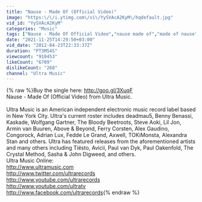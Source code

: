 ```yaml
---
title: "Nause - Made Of (Official Video)"
image: "https:\/\/i.ytimg.com\/vi\/YySVAcA2KyM\/hqdefault.jpg"
vid_id: "YySVAcA2KyM"
categories: "Music"
tags: ["Nause - Made Of Official Video","nause made of","made of nause"]
date: "2021-11-25T14:29:50+03:00"
vid_date: "2012-04-23T22:33:37Z"
duration: "PT3M54S"
viewcount: "910453"
likeCount: "6709"
dislikeCount: "268"
channel: "Ultra Music"
---
```

{% raw %}Buy the single here: <a rel="nofollow" target="blank" href="http://goo.gl/3XuqF">http://goo.gl/3XuqF</a><br />Nause - Made Of (Official Video) from Ultra Music.<br /><br />Ultra Music is an American independent electronic music record label based in New York City. Ultra's current roster includes deadmau5, Benny Benassi, Kaskade, Wolfgang Gartner, The Bloody Beetroots, Steve Aoki, Lil Jon, Armin van Buuren, Above &amp; Beyond, Ferry Corsten, Alex Gaudino, Congorock, Adrian Lux, Fedde Le Grand, Axwell, TOKiMonsta, Alexandra Stan and others. Ultra has featured releases from the aforementioned artists and many others including Tiësto, Avicii, Paul van Dyk, Paul Oakenfold, The Crystal Method, Sasha &amp; John Digweed, and others.<br />Ultra Music Online:<br /><a rel="nofollow" target="blank" href="http://www.ultramusic.com">http://www.ultramusic.com</a><br /><a rel="nofollow" target="blank" href="http://www.twitter.com/ultrarecords">http://www.twitter.com/ultrarecords</a><br /><a rel="nofollow" target="blank" href="http://www.youtube.com/ultrarecords">http://www.youtube.com/ultrarecords</a><br /><a rel="nofollow" target="blank" href="http://www.youtube.com/ultratv">http://www.youtube.com/ultratv</a><br /><a rel="nofollow" target="blank" href="http://www.facebook.com/ultrarecords">http://www.facebook.com/ultrarecords</a>{% endraw %}
